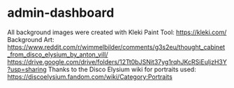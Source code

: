 # admin-dashboard
All background images were created with Kleki Paint Tool: https://kleki.com/
Background Art: https://www.reddit.com/r/wimmelbilder/comments/g3s2eu/thought_cabinet_from_disco_elysium_by_anton_vill/
https://drive.google.com/drive/folders/12Tt0bJSNit37yg1rqhJKcRSiEuljzH3Y?usp=sharing
Thanks to the Disco Elysium wiki for portraits used: https://discoelysium.fandom.com/wiki/Category:Portraits


